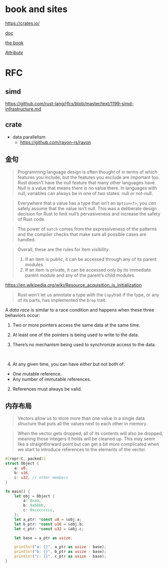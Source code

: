 # book and sites
https://crates.io/

[doc](https://doc.rust-lang.org/)

[the book](https://doc.rust-lang.org/book/second-edition/)

[*Attribute* ](https://doc.rust-lang.org/reference/attributes.html)

# RFC

## simd
https://github.com/rust-lang/rfcs/blob/master/text/1199-simd-infrastructure.md

## crate

- data parallelism
    - https://github.com/rayon-rs/rayon

## 金句

> Programming language design is often thought of in terms of which features you include, but the features you exclude are important too. Rust doesn’t have the null feature that many other languages have. *Null* is a value that means there is no value there. In languages with null, variables can always be in one of two states: null or not-null.

> Everywhere that a value has a type that isn’t an `Option<T>`, you *can* safely assume that the value isn’t null. This was a deliberate design decision for Rust to limit null’s pervasiveness and increase the safety of Rust code.

> The power of `match` comes from the
> expressiveness of the patterns and the compiler checks that make sure all
> possible cases are handled.

> Overall, these are the rules for item visibility:
>
> 1. If an item is public, it can be accessed through any of its parent modules.
> 2. If an item is private, it can be accessed only by its immediate parent module and any of the parent’s child modules.

https://en.wikipedia.org/wiki/Resource_acquisition_is_initialization

> Rust won’t let us annotate a type with the `Copy`trait if the type, or any of its parts, has implemented the `Drop` trait.

A *data race* is similar to a race condition and happens when these three behaviors occur:

1. Two or more pointers access the same data at the same time.

2. At least one of the pointers is being used to write to the data.

3. There’s no mechanism being used to synchronize access to the data.

   ​


1. At any given time, you can have *either* but not both of:

- One mutable reference.
- Any number of immutable references.

2. References must always be valid.

## 内存布局

> Vectors allow us to store more than one value in a single data structure that puts all the values next to each other in memory.

> When the vector gets dropped, all of its contents will also be dropped, meaning those integers it holds will be cleaned up. This may seem like a straightforward point but can get a bit more complicated when we start to introduce references to the elements of the vector.

```rust
#[repr(C, packed)]
struct Object {
    a: u8,
    b: u16,
    c: u32, // other members
}

fn main() {
    let obj = Object {
        a: 0xaa,
        b: 0xbbbb,
        c: 0xcccccccc,
    };
    let a_ptr: *const u8 = &obj.a;
    let b_ptr: *const u16 = &obj.b;
    let c_ptr: *const u32 = &obj.c;

    let base = a_ptr as usize;

    println!("a: {}", a_ptr as usize - base);
    println!("b: {}", b_ptr as usize - base);
    println!("c: {}", c_ptr as usize - base);
}
```